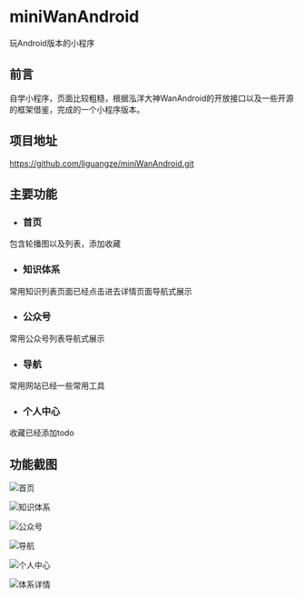 # miniWanAndroid
玩Android版本的小程序

## 前言
自学小程序，页面比较粗糙，根据泓洋大神WanAndroid的开放接口以及一些开源的框架借鉴，完成的一个小程序版本。

## 项目地址
https://github.com/liguangze/miniWanAndroid.git

## 主要功能
- ### 首页
包含轮播图以及列表，添加收藏

- ### 知识体系
常用知识列表页面已经点击进去详情页面导航式展示

- ### 公众号
常用公众号列表导航式展示

- ### 导航
常用网站已经一些常用工具

- ### 个人中心
收藏已经添加todo



## 功能截图

![首页](https://github.com/liguangze/image/blob/master/1557997465486.jpg?raw=true)

![知识体系](https://github.com/liguangze/image/blob/master/1557997747591.jpg?raw=true)

![公众号](https://github.com/liguangze/image/blob/master/1557997772909.jpg?raw=true)

![导航](https://github.com/liguangze/image/blob/master/1557997794754.jpg?raw=true)

![个人中心](https://github.com/liguangze/image/blob/master/1557997820009.jpg?raw=true)

![体系详情](https://github.com/liguangze/image/blob/master/1557997845891.jpg?raw=true)
